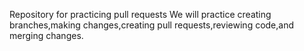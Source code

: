 Repository for practicing pull requests
We will practice creating branches,making changes,creating pull requests,reviewing code,and merging changes.

